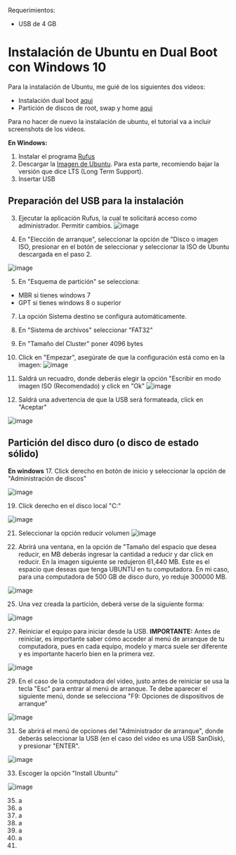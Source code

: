 Requerimientos:
* USB de 4 GB

# Instalación de Ubuntu en Dual Boot con Windows 10

Para la instalación de Ubuntu, me guié de los siguientes dos videos:
* Instalación dual boot [aqui](https://www.youtube.com/watch?v=tiB3kzxK4mU)
* Partición de discos de root, swap y home [aqui](https://www.youtube.com/watch?v=yMgzz1fvVCc)

Para no hacer de nuevo la instalación de ubuntu, el tutorial va a incluir screenshots de los videos.

**En Windows:**
1. Instalar el programa [Rufus](https://rufus.ie/en_US/)
2. Descargar la [Imagen de Ubuntu](https://ubuntu.com/download/desktop). Para esta parte, recomiendo bajar la versión que dice LTS (Long Term Support).
3. Insertar USB

## Preparación del USB para la instalación
3. Ejecutar la aplicación Rufus, la cual te solicitará acceso como administrador. Permitir cambios.
![image](https://user-images.githubusercontent.com/51694410/124964377-9201dd80-dfe6-11eb-939c-fd4f0ba990fc.png)


4. En "Elección de arranque", seleccionar la opción de "Disco o imagen ISO, presionar en el botón de seleccionar y seleccionar la ISO de Ubuntu descargada en el paso 2.

![image](https://user-images.githubusercontent.com/51694410/125024027-9f01e980-e045-11eb-90c4-10f5487983f1.png)

5. En "Esquema de partición" se selecciona:
  * MBR si tienes windows 7
  * GPT si tienes windows 8 o superior

7. La opción Sistema destino se configura automáticamente.

9. En "Sistema de archivos" seleccionar "FAT32"
10. En "Tamaño del Cluster" poner 4096 bytes
11. Click en "Empezar", asegúrate de que la configuración está como en la imagen:
![image](https://user-images.githubusercontent.com/51694410/125024349-30715b80-e046-11eb-88bb-48fbd100d098.png)

13. Saldrá un recuadro, donde deberás elegir la opción "Escribir en modo imagen ISO (Recomendado) y click en "Ok"
![image](https://user-images.githubusercontent.com/51694410/125024407-5696fb80-e046-11eb-9114-fa408760acad.png)

15. Saldrá una advertencia de que la USB será formateada, click en "Aceptar"


![image](https://user-images.githubusercontent.com/51694410/125024516-8a722100-e046-11eb-8f26-f8a243583085.png)

## Partición del disco duro (o disco de estado sólido)

**En windows**
17. Click derecho en botón de inicio y seleccionar la opción de "Administración de discos"


![image](https://user-images.githubusercontent.com/51694410/125024712-f2286c00-e046-11eb-899b-0d9cc17eb313.png)

19. Click derecho en el disco local "C:"


![image](https://user-images.githubusercontent.com/51694410/125024780-0ec4a400-e047-11eb-9651-6e7b3c177f70.png)


21. Seleccionar la opción reducir volumen
![image](https://user-images.githubusercontent.com/51694410/125024919-4f242200-e047-11eb-8087-3e959ed5b684.png)


23. Abrirá una ventana, en la opción de "Tamaño del espacio que desea reducir, en MB deberás ingresar la cantidad a reducir y dar click en reducir. En la imagen siguiente se redujeron 61,440 MB. Este es el espacio que deseas que tenga UBUNTU en tu computadora. En mi caso, para una computadora de 500 GB de disco duro, yo reduje 300000 MB.


![image](https://user-images.githubusercontent.com/51694410/125025180-d2457800-e047-11eb-83e0-65bb183f19a9.png)



25. Una vez creada la partición, deberá verse de la siguiente forma:

![image](https://user-images.githubusercontent.com/51694410/125025352-23ee0280-e048-11eb-9341-c2cefd8f9fec.png)

27. Reiniciar el equipo para iniciar desde la USB. **IMPORTANTE:** Antes de reiniciar, es importante saber cómo acceder al menú de arranque de tu computadora, pues en cada equipo, modelo y marca suele ser diferente y es importante hacerlo bien en la primera vez.

![image](https://user-images.githubusercontent.com/51694410/125025484-5bf54580-e048-11eb-92f6-ad385e6b366d.png)

29. En el caso de la computadora del video, justo antes de reiniciar se usa la tecla "Esc" para entrar al menú de arranque. Te debe aparecer el siguiente menú, donde se selecciona "F9: Opciones de dispositivos de arranque"

![image](https://user-images.githubusercontent.com/51694410/125025716-c9a17180-e048-11eb-8d0e-b21fd70d4dce.png)

31. Se abrirá el menú de opciones del "Administrador de arranque", donde deberás seleccionar la USB (en el caso del video es una USB SanDisk), y presionar "ENTER".

![image](https://user-images.githubusercontent.com/51694410/125026051-72e86780-e049-11eb-8e15-538458878dd1.png)


33. Escoger la opción "Install Ubuntu"

![image](https://user-images.githubusercontent.com/51694410/125026074-7aa80c00-e049-11eb-82f7-84df23f5da16.png)

35. a
36. a
37. a
38. a
39. a
40. a
41. 


